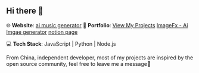 ## Hi there 👋

🌐 **Website**: 
[ai music generator](https://aimusicgenerator.dev/)
📂 **Portfolio**: [View My Projects](https://bento.me/trumann)
[ImageFx - Ai Imgae generator](https://imgfx.dev/)
[notion page](https://pickled-puck-34e.notion.site/new-site-by-me-15b1095bf8bd80449b80c2a6db0e9893)


💻 **Tech Stack**: JavaScript | Python | Node.js  

From China, independent developer, most of my projects are inspired by the open source community, feel free to leave me a message🤔
